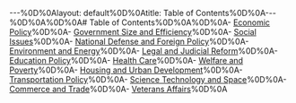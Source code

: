 ---%0D%0Alayout: default%0D%0Atitle: Table of Contents%0D%0A---%0D%0A%0D%0A# Table of Contents%0D%0A%0D%0A- [Economic Policy](sections/economic-policy.md)%0D%0A- [Government Size and Efficiency](sections/government-size-and-efficiency.md)%0D%0A- [Social Issues](sections/social-issues.md)%0D%0A- [National Defense and Foreign Policy](sections/national-defense-and-foreign-policy.md)%0D%0A- [Environment and Energy](sections/environment-and-energy.md)%0D%0A- [Legal and Judicial Reform](sections/legal-and-judicial-reform.md)%0D%0A- [Education Policy](sections/education-policy.md)%0D%0A- [Health Care](sections/health-care.md)%0D%0A- [Welfare and Poverty](sections/welfare-and-poverty.md)%0D%0A- [Housing and Urban Development](sections/housing-and-urban-development.md)%0D%0A- [Transportation Policy](sections/transportation-policy.md)%0D%0A- [Science Technology and Space](sections/science-technology-and-space.md)%0D%0A- [Commerce and Trade](sections/commerce-and-trade.md)%0D%0A- [Veterans Affairs](sections/veterans-affairs.md)%0D%0A 
